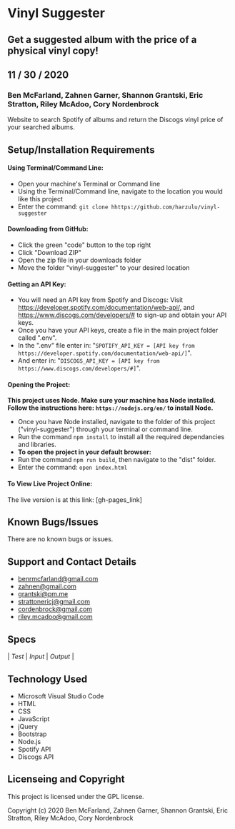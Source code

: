 # Vinyl Suggester

## Get a suggested album with the price of a physical vinyl copy! 

## 11 / 30 / 2020

### Ben McFarland, Zahnen Garner, Shannon Grantski, Eric Stratton, Riley McAdoo, Cory Nordenbrock

Website to search Spotify of albums and return the Discogs vinyl price of your searched albums.

## Setup/Installation Requirements

#### Using Terminal/Command Line:
* Open your machine's Terminal or Command line
* Using the Terminal/Command line, navigate to the location you would like this project
* Enter the command: `git clone hhttps://github.com/harzulu/vinyl-suggester`

#### Downloading from GitHub:
* Click the green "code" button to the top right
* Click "Download ZIP"
* Open the zip file in your downloads folder
* Move the folder "vinyl-suggester" to your desired location

#### Getting an API Key:
* You will need an API key from Spotify and Discogs: Visit https://developer.spotify.com/documentation/web-api/, and https://www.discogs.com/developers/# to sign-up and obtain your API keys.
* Once you have your API keys, create a file in the main project folder called ".env".
* In the ".env" file enter in: "`SPOTIFY_API_KEY = [API key from https://developer.spotify.com/documentation/web-api/]`".
* And enter in: "`DISCOGS_API_KEY = [API key from https://www.discogs.com/developers/#]`".

#### Opening the Project:
**This project uses Node. Make sure your machine has Node installed. Follow the instructions here: `https://nodejs.org/en/` to install Node.**
* Once you have Node installed, navigate to the folder of this project ("vinyl-suggester") through your terminal or command line.
* Run the command `npm install` to install all the required dependancies and libraries.
* **To open the project in your default browser:** 
* Run the command `npm run build`, then navigate to the "dist" folder. 
* Enter the command: `open index.html`

#### To View Live Project Online:
The live version is at this link:
[gh-pages_link]

## Known Bugs/Issues

There are no known bugs or issues.

## Support and Contact Details

* benrmcfarland@gmail.com
* zahnen@gmail.com
* grantski@pm.me
* strattonericj@gmail.com
* cordenbrock@gmail.com
* riley.mcadoo@gmail.com

## Specs

| *Test* | *Input* | *Output* |

## Technology Used

* Microsoft Visual Studio Code
* HTML
* CSS
* JavaScript
* jQuery
* Bootstrap
* Node.js
* Spotify API
* Discogs API

## Licenseing and Copyright

This project is licensed under the GPL license.

Copyright (c) 2020 Ben McFarland, Zahnen Garner, Shannon Grantski, Eric Stratton, Riley McAdoo, Cory Nordenbrock